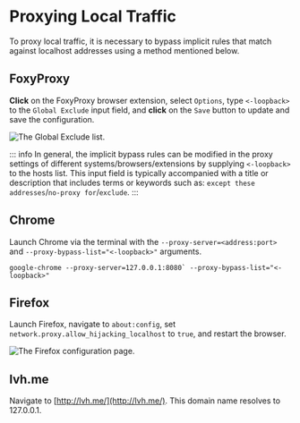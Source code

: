 # Proxying Local Traffic

To proxy local traffic, it is necessary to bypass implicit rules that match against localhost addresses using a method mentioned below.

## FoxyProxy

**Click** on the FoxyProxy browser extension, select `Options`, type `<-loopback>` to the `Global Exclude` input field, and **click** on the `Save` button to update and save the configuration.

<img alt="The Global Exclude list." src="/_images/foxyproxy_loopback.png" center/>

::: info
In general, the implicit bypass rules can be modified in the proxy settings of different systems/browsers/extensions by supplying `<-loopback>` to the hosts list. This input field is typically accompanied with a title or description that includes terms or keywords such as: `except these addresses`/`no-proxy for`/`exclude`.
:::

## Chrome

Launch Chrome via the terminal with the `--proxy-server=<address:port>` and `--proxy-bypass-list="<-loopback>"` arguments.

```
google-chrome --proxy-server=127.0.0.1:8080` --proxy-bypass-list="<-loopback>"
```

## Firefox

Launch Firefox, navigate to `about:config`, set `network.proxy.allow_hijacking_localhost` to `true`, and restart the browser.

<img alt="The Firefox configuration page." src="/_images/firefox_localhost.png" center/>

## lvh.me

Navigate to [http://lvh.me/](http://lvh.me/). This domain name resolves to 127.0.0.1.
